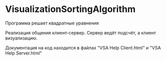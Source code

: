# VisualizationSortingAlgorithm
Программа решает квадратные уравнения

Реализация общения клиент-сервер. Сервер ведёт подсчёт, а клиент визуализацию.

Документация на код находится в файлах "VSA Help Client.html" и "VSA Help Server.html"